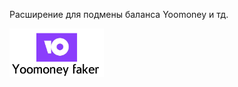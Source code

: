 <p>Расширение для подмены баланса Yoomoney и тд.</p>
<img src='yoomoney-logo.png' width='30%' height='50%'></img>
